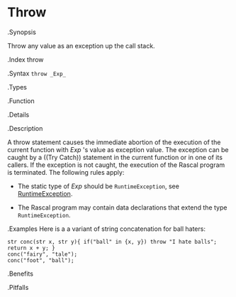 # Throw

.Synopsis

Throw any value as an exception up the call stack.

.Index
throw

.Syntax
`throw _Exp_`

.Types

.Function

.Details

.Description

A throw statement causes the immediate abortion of the execution of the current function with _Exp_ \'s value as exception value.
The exception can be caught by a ((Try Catch)) statement in the current function or in one of its callers.
If the exception is not caught, the execution of the Rascal program is terminated. The following rules apply:

*  The static type of _Exp_ should be `RuntimeException`, see [RuntimeException]((Libraries:Exception-RuntimeException)).

*  The Rascal program may contain data declarations that extend the type `RuntimeException`.

.Examples
Here is a a variant of string concatenation for ball haters:
```rascal-shell,error
str conc(str x, str y){ if("ball" in {x, y}) throw "I hate balls"; return x + y; }
conc("fairy", "tale");
conc("foot", "ball");
```


.Benefits

.Pitfalls


